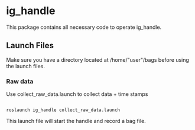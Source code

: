# ig_handle

This package contains all necessary code to operate ig_handle.


## Launch Files

Make sure you have a directory located at /home/"user"/bags before using the launch files.

### Raw data

Use collect_raw_data.launch to collect data + time stamps 


```

roslaunch ig_handle collect_raw_data.launch

```

This launch file will start the handle and record a bag file.
